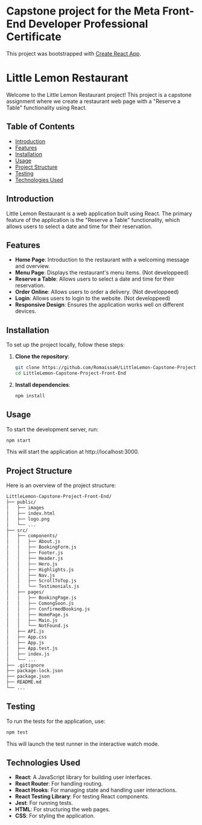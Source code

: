 # Capstone project for the Meta Front-End Developer Professional Certificate

This project was bootstrapped with [Create React App](https://github.com/facebook/create-react-app).


# Little Lemon Restaurant

Welcome to the Little Lemon Restaurant project! This project is a capstone assignment where we create a restaurant web page with a "Reserve a Table" functionality using React.

## Table of Contents

- [Introduction](#introduction)
- [Features](#features)
- [Installation](#installation)
- [Usage](#usage)
- [Project Structure](#project-structure)
- [Testing](#testing)
- [Technologies Used](#technologies-used)


## Introduction

Little Lemon Restaurant is a web application built using React. The primary feature of the application is the "Reserve a Table" functionality, which allows users to select a date and time for their reservation.

## Features

- **Home Page**: Introduction to the restaurant with a welcoming message and overview.
- **Menu Page**: Displays the restaurant's menu items. (Not developpeed)
- **Reserve a Table**: Allows users to select a date and time for their reservation.
- **Order Online**: Allows users to order a delivery. (Not developpeed)
- **Login**: Allows users to login to the website. (Not developpeed)
- **Responsive Design**: Ensures the application works well on different devices.

## Installation

To set up the project locally, follow these steps:

1. **Clone the repository**:
    ```bash
    git clone https://github.com/RomaissaH/LittleLemon-Capstone-Project-Front-End.git
    cd LittleLemon-Capstone-Project-Front-End
    ```
2. **Install dependencies**:
    ```bash
    npm install
    ```

## Usage

To start the development server, run:

```bash
npm start
```

This will start the application at http://localhost:3000.

## Project Structure

Here is an overview of the project structure:

```bash
LittleLemon-Capstone-Project-Front-End/
├── public/
│   ├── images
│   ├── index.html
│   ├── logo.png
│   └── ...
├── src/
│   ├── components/
│   │   ├── About.js
│   │   ├── BookingForm.js
│   │   ├── Footer.js
│   │   ├── Header.js
│   │   ├── Hero.js
│   │   ├── Highlights.js
│   │   ├── Nav.js
│   │   ├── ScrollToTop.js
│   │   └── Testimonials.js
│   ├── pages/
│   │   ├── BookingPage.js
│   │   ├── ComongSoon.js
│   │   ├── ConfirmedBooking.js
│   │   ├── HomePage.js
│   │   ├── Main.js
│   │   └── NotFound.js
│   ├── API.js
│   ├── App.css
│   ├── App.js
│   ├── App.test.js
│   ├── index.js
│   └── ...
├── .gitignore
├── package-lock.json
├── package.json
├── README.md
└── ...
```

## Testing

To run the tests for the application, use:

```bash
npm test
```
This will launch the test runner in the interactive watch mode.

## Technologies Used

- **React**: A JavaScript library for building user interfaces.
- **React Router**: For handling routing.
- **React Hooks**: For managing state and handling user interactions.
- **React Testing Library**: For testing React components.
- **Jest**: For running tests.
- **HTML**: For structuring the web pages.
- **CSS**: For styling the application.